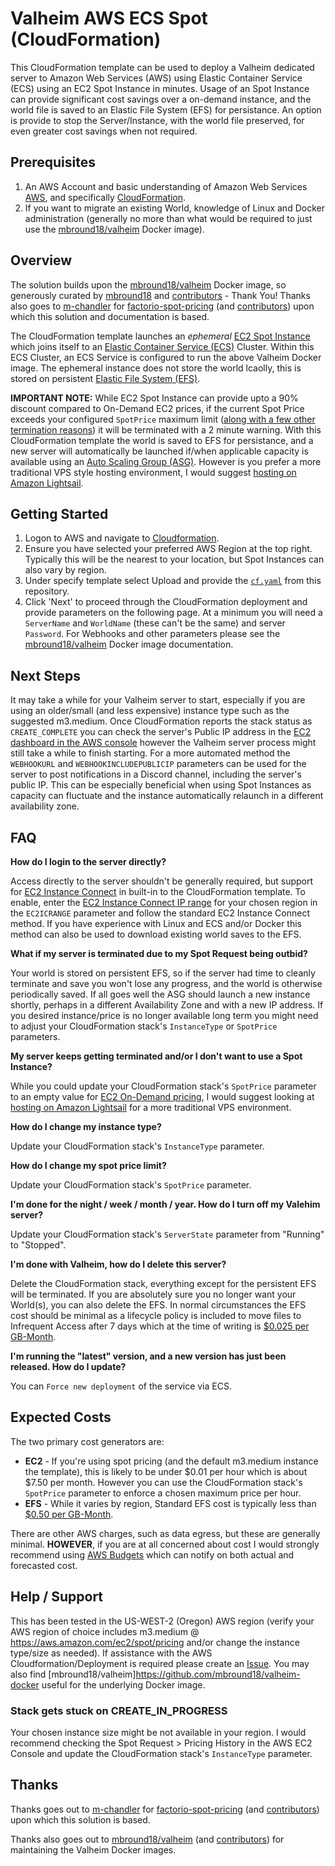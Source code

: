 # Valheim AWS ECS Spot (CloudFormation)

This CloudFormation template can be used to deploy a Valheim dedicated server to Amazon Web Services (AWS) using Elastic Container Service (ECS) using an EC2 Spot Instance in minutes.  Usage of an Spot Instance can provide significant cost savings over a on-demand instance, and the world file is saved to an Elastic File System (EFS) for persistance.  An option is provide to stop the Server/Instance, with the world file preserved, for even greater cost savings when not required.

## Prerequisites

1. An AWS Account and basic understanding of Amazon Web Services [AWS](https://aws.amazon.com/), and specifically [CloudFormation](https://aws.amazon.com/cloudformation/).
2. If you want to migrate an existing World, knowledge of Linux and Docker administration (generally no more than what would be required to just use the [mbround18/valheim](https://hub.docker.com/r/mbround18/valheim) Docker image).

## Overview

The solution builds upon the [mbround18/valheim](https://hub.docker.com/r/mbround18/valheim) Docker image, so generously curated by [mbround18](https://github.com/mbround18) and [contributors](https://github.com/mbround18/valheim-docker/graphs/contributors) - Thank You!  Thanks also goes to [m-chandler](https://github.com/m-chandler) for [factorio-spot-pricing](https://github.com/m-chandler/factorio-spot-pricing) (and [contributors](https://github.com/m-chandler/factorio-spot-pricing/graphs/contributors)) upon which this solution and documentation is based.

The CloudFormation template launches an _ephemeral_ [EC2 Spot Instance](https://aws.amazon.com/ec2/spot) which joins itself to an [Elastic Container Service (ECS)](https://aws.amazon.com/ecs/) Cluster. Within this ECS Cluster, an ECS Service is configured to run the above Valheim Docker image. The ephemeral instance does not store the world lcaolly, this is stored on persistent [Elastic File System (EFS)](https://aws.amazon.com/efs/).

**IMPORTANT NOTE:** While EC2 Spot Instance can provide upto a 90% discount compared to On-Demand EC2 prices, if the current Spot Price exceeds your configured `SpotPrice` maximum limit ([along with a few other termination reasons](https://aws.amazon.com/premiumsupport/knowledge-center/ec2-spot-instance-termination-reasons/)) it will be terminated with a 2 minute warning. With this CloudFormation template the world is saved to EFS for persistance, and a new server will automatically be launched if/when applicable capacity is available using an [Auto Scaling Group (ASG)](https://docs.aws.amazon.com/autoscaling/ec2/userguide/AutoScalingGroup.html).  However is you prefer a more traditional VPS style hosting environment, I would suggest [hosting on Amazon Lightsail](https://aws.amazon.com/getting-started/hands-on/valheim-on-aws/).

## Getting Started

1. Logon to AWS and navigate to [Cloudformation](https://us-west-2.console.aws.amazon.com/cloudformation/home?region=us-west-2#/stacks/create/template?stackName=valheim).
2. Ensure you have selected your preferred AWS Region at the top right.  Typically this will be the nearest to your location, but Spot Instances can also vary by region.
3. Under specify template select Upload and provide the [`cf.yaml`](https://raw.githubusercontent.com/apeabody/Valheim-AWS-ECS-Spot/main/cf.yaml) from this repository.
4. Click 'Next' to proceed through the CloudFormation deployment and provide parameters on the following page. At a minimum you will need a `ServerName` and `WorldName` (these can't be the same) and server `Password`.  For Webhooks and other parameters please see the [mbround18/valheim](https://hub.docker.com/r/mbround18/valheim) Docker image documentation.

## Next Steps

It may take a while for your Valheim server to start, especially if you are using an older/small (and less expensive) instance type such as the suggested m3.medium.  Once CloudFormation reports the stack status as `CREATE_COMPLETE` you can check the server's Public IP address in the [EC2 dashboard in the AWS console](https://console.aws.amazon.com/ec2/v2/home?#Instances:sort=instanceId) however the Valheim server process might still take a while to finish starting.  For a more automated method the `WEBHOOKURL` and `WEBHOOKINCLUDEPUBLICIP` parameters can be used for the server to post notifications in a Discord channel, including the server's public IP.  This can be especially beneficial when using Spot Instances as capacity can fluctuate and the instance automatically relaunch in a different availability zone.

## FAQ

**How do I login to the server directly?**

Access directly to the server shouldn't be generally required, but support for [EC2 Instance Connect](https://docs.aws.amazon.com/AWSEC2/latest/UserGuide/Connect-using-EC2-Instance-Connect.html) in built-in to the CloudFormation template.  To enable, enter the [EC2 Instance Connect IP range](https://ip-ranges.amazonaws.com/ip-ranges.json) for your chosen region in the `EC2ICRANGE` parameter and follow the standard EC2 Instance Connect method.  If you have experience with Linux and ECS and/or Docker this method can also be used to download existing world saves to the EFS.

**What if my server is terminated due to my Spot Request being outbid?** 

Your world is stored on persistent EFS, so if the server had time to cleanly terminate and save you won't lose any progress, and the world is otherwise periodically saved.  If all goes well the ASG should launch a new instance shortly, perhaps in a different Availability Zone and with a new IP address.  If you desired instance/price is no longer available long term you might need to adjust your CloudFormation stack's `InstanceType` or `SpotPrice` parameters.

**My server keeps getting terminated and/or I don't want to use a Spot Instance?** 

While you could update your CloudFormation stack's `SpotPrice` parameter to an empty value for [EC2 On-Demand pricing](https://aws.amazon.com/ec2/pricing/on-demand/), I would suggest looking at [hosting on Amazon Lightsail](https://aws.amazon.com/getting-started/hands-on/valheim-on-aws/) for a more traditional VPS environment.

**How do I change my instance type?** 

Update your CloudFormation stack's `InstanceType` parameter.

**How do I change my spot price limit?** 

Update your CloudFormation stack's `SpotPrice` parameter. 

**I'm done for the night / week / month / year. How do I turn off my Valehim server?** 

Update your CloudFormation stack's `ServerState` parameter from "Running" to "Stopped".

**I'm done with Valheim, how do I delete this server?** 

Delete the CloudFormation stack, everything except for the persistent EFS will be terminated.  If you are absolutely sure you no longer want your World(s), you can also delete the EFS.  In normal circumstances the EFS cost should be minimal as a lifecycle policy is included to move files to Infrequent Access after 7 days which at the time of writing is [$0.025 per GB-Month](https://aws.amazon.com/efs/pricing/).

**I'm running the "latest" version, and a new version has just been released. How do I update?** 

You can `Force new deployment` of the service via ECS.

## Expected Costs

The two primary cost generators are:

* **EC2** - If you're using spot pricing (and the default m3.medium instance the template), this is likely to be under $0.01 per hour which is about $7.50 per month.  However you can use the CloudFormation stack's `SpotPrice` parameter to enforce a chosen maximum price per hour.
* **EFS** - While it varies by region, Standard EFS cost is typically less than [$0.50 per GB-Month](https://aws.amazon.com/efs/pricing/).

There are other AWS charges, such as data egress, but these are generally minimal.  **HOWEVER**, if you are at all concerned about cost I would strongly recommend using [AWS Budgets](https://aws.amazon.com/aws-cost-management/aws-budgets/) which can notify on both actual and forecasted cost.

## Help / Support

This has been tested in the US-WEST-2 (Oregon) AWS region (verify your AWS region of choice includes m3.medium @ https://aws.amazon.com/ec2/spot/pricing and/or change the instance type/size as needed).  If assistance with the AWS Cloudformation/Deployment is required please create an [Issue](https://github.com/apeabody/Valheim-AWS-ECS-Spot/issues).  You may also find [mbround18/valheim]https://github.com/mbround18/valheim-docker useful for the underlying Docker image.

### Stack gets stuck on CREATE_IN_PROGRESS

Your chosen instance size might be not available in your region.  I would recommend checking the Spot Request > Pricing History in the AWS EC2 Console and update the CloudFormation stack's `InstanceType` parameter. 

## Thanks

Thanks goes out to [m-chandler](https://github.com/m-chandler) for [factorio-spot-pricing](https://github.com/m-chandler/factorio-spot-pricing) (and [contributors](https://github.com/m-chandler/factorio-spot-pricing/graphs/contributors)) upon which this solution is based.

Thanks also goes out to [mbround18/valheim](https://hub.docker.com/r/mbround18/valheim) (and [contributors](https://github.com/mbround18/valheim-docker/graphs/contributors)) for maintaining the Valheim Docker images.